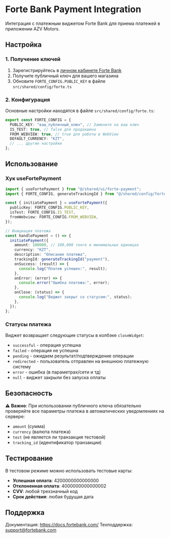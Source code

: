 # Forte Bank Payment Integration

Интеграция с платежным виджетом Forte Bank для приема платежей в приложении AZV Motors.

## Настройка

### 1. Получение ключей

1. Зарегистрируйтесь в [личном кабинете Forte Bank](https://merchant.fortebank.com/)
2. Получите публичный ключ для вашего магазина
3. Обновите `FORTE_CONFIG.PUBLIC_KEY` в файле `src/shared/config/forte.ts`

### 2. Конфигурация

Основные настройки находятся в файле `src/shared/config/forte.ts`:

```typescript
export const FORTE_CONFIG = {
  PUBLIC_KEY: "ваш_публичный_ключ", // Замените на ваш ключ
  IS_TEST: true, // false для продакшена
  FROM_WEBVIEW: true, // true для работы в WebView
  DEFAULT_CURRENCY: "KZT",
  // ... другие настройки
};
```

## Использование

### Хук useFortePayment

```typescript
import { useFortePayment } from "@/shared/ui/forte-payment";
import { FORTE_CONFIG, generateTrackingId } from "@/shared/config/forte";

const { initiatePayment } = useFortePayment({
  publicKey: FORTE_CONFIG.PUBLIC_KEY,
  isTest: FORTE_CONFIG.IS_TEST,
  fromWebview: FORTE_CONFIG.FROM_WEBVIEW,
});

// Инициация платежа
const handlePayment = () => {
  initiatePayment({
    amount: 100000, // 100,000 тенге в минимальных единицах
    currency: "KZT",
    description: "Описание платежа",
    trackingId: generateTrackingId("payment"),
    onSuccess: (result) => {
      console.log("Платеж успешен:", result);
    },
    onError: (error) => {
      console.error("Ошибка платежа:", error);
    },
    onClose: (status) => {
      console.log("Виджет закрыт со статусом:", status);
    },
  });
};
```

### Статусы платежа

Виджет возвращает следующие статусы в колбэке `closeWidget`:

- `successful` - операция успешна
- `failed` - операция не успешна
- `pending` - ожидаем результат/подтверждение операции
- `redirected` - пользователь отправлен на внешнюю платежную систему
- `error` - ошибка (в параметрах/сети и тд)
- `null` - виджет закрыли без запуска оплаты

## Безопасность

⚠️ **Важно**: При использовании публичного ключа обязательно проверяйте все параметры платежа в автоматических уведомлениях на сервере:

- `amount` (сумма)
- `currency` (валюта платежа)
- `test` (не является ли транзакция тестовой)
- `tracking_id` (идентификатор транзакции)

## Тестирование

В тестовом режиме можно использовать тестовые карты:

- **Успешная оплата**: 4200000000000000
- **Отклоненная оплата**: 4000000000000002
- **CVV**: любой трехзначный код
- **Срок действия**: любая будущая дата

## Поддержка

Документация: https://docs.fortebank.com/
Техподдержка: support@fortebank.com
